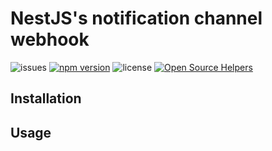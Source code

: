 # NestJS's notification channel webhook

![issues](https://img.shields.io/github/issues/nestjs-notification-channels/webhook)
[![npm version](https://badge.fury.io/js/@nestjs-notification-channels%2Fwebhook.svg)](https://badge.fury.io/js/@nestjs-notification-channels%2Fwebhook)
![license](https://img.shields.io/github/license/nestjs-notification-channels/webhook)
[![Open Source Helpers](https://www.codetriage.com/nestjs-notification-channels/webhook/badges/users.svg)](https://www.codetriage.com/nestjs-notification-channels/webhook)

## Installation

## Usage
